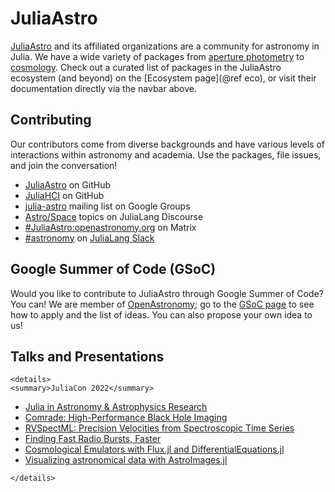 # JuliaAstro

[JuliaAstro](https://github.com/JuliaAstro) and its affiliated organizations are a community for astronomy in Julia. We have a wide variety of packages from [aperture photometry](https://github.com/juliaastro/Photometry.jl) to [cosmology](https://github.com/juliaastro/Cosmology.jl). Check out a curated list of packages in the JuliaAstro ecosystem (and beyond) on the [Ecosystem page](@ref eco), or visit their documentation directly via the navbar above.

## Contributing

Our contributors come from diverse backgrounds and have various levels of interactions within astronomy and academia. Use the packages, file issues, and join the conversation!

- [JuliaAstro](https://github.com/juliaastro) on GitHub
- [JuliaHCI](https://github.com/juliahci) on GitHub
- [julia-astro](https://groups.google.com/forum/#!forum/julia-astro) mailing list on Google Groups
- [Astro/Space](https://discourse.julialang.org/c/domain/astro) topics on JuliaLang Discourse
- [#JuliaAstro:openastronomy.org](https://riot.im/app/#/room/#JuliaAstro:openastronomy.org) on Matrix
- [#astronomy](slack://channel?id=CMXU6SD7V&team=T68168MUP) on [JuliaLang Slack](https://julialang.org/slack/)

## Google Summer of Code (GSoC)

Would you like to contribute to JuliaAstro through Google Summer of Code? You can! We are member of [OpenAstronomy](https://openastronomy.org); go to the [GSoC page](https://openastronomy.org/gsoc/) to see how to apply and the list of ideas. You can also propose your own idea to us!

## Talks and Presentations

```@raw html
<details>
<summary>JuliaCon 2022</summary>
```
- [Julia in Astronomy & Astrophysics Research](https://github.com/eford/AstroMiniSymposiumAtJuliaCon2022)
- [Comrade: High-Performance Black Hole Imaging](https://pretalx.com/juliacon-2022/talk/3LHDTD/)
- [RVSpectML: Precision Velocities from Spectroscopic Time Series](https://pretalx.com/juliacon-2022/talk/BLBKZM/)
- [Finding Fast Radio Bursts, Faster](https://pretalx.com/juliacon-2022/talk/ML8N7S/)
- [Cosmological Emulators with Flux.jl and DifferentialEquations.jl](https://pretalx.com/juliacon-2022/talk/VWGBAL/)
- [Visualizing astronomical data with AstroImages.jl](https://pretalx.com/juliacon-2022/talk/VVPY9G/)
```@raw html
</details>
```
